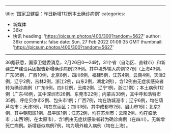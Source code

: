 
---
title: '国家卫健委：昨日新增112例本土确诊病例'
categories: 
 - 新媒体
 - 36kr
 - 快讯
headimg: 'https://picsum.photos/400/300?random=5627'
author: 36kr
comments: false
date: Sun, 27 Feb 2022 01:09:35 GMT
thumbnail: 'https://picsum.photos/400/300?random=5627'
---

<div>   
36氪获悉，国家卫健委消息，2月26日0—24时，31个省（自治区、直辖市）和新疆生产建设兵团报告新增确诊病例239例。其中境外输入病例127例（上海43例，广东35例，广西10例，北京8例，四川6例，福建5例，江苏4例，云南4例，天津2例，辽宁2例，吉林2例，浙江2例，山东2例，湖北2例），含12例由无症状感染者转为确诊病例（广东6例，四川2例，云南2例，辽宁1例，浙江1例）；本土病例112例（广东48例，其中深圳市26例、东莞市22例；内蒙古38例，其中呼和浩特市35例、呼伦贝尔市2例、包头市1例；广西7例，均在防城港市；辽宁6例，均在葫芦岛市；天津3例，均在东丽区；四川3例，其中成都市2例、眉山市1例；北京2例，其中朝阳区1例、昌平区1例；江苏2例，均在苏州市；云南2例，均在临沧市；山西1例，在太原市），含1例由无症状感染者转为确诊病例（在四川）。无新增死亡病例。新增疑似病例7例，均为境外输入病例（均在上海）。  
</div>
            